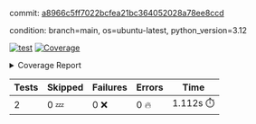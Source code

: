 commit: [a8966c5ff7022bcfea21bc364052028a78ee8ccd](https://github.com/rcmdnk/parallel-job/tree/a8966c5ff7022bcfea21bc364052028a78ee8ccd)

condition: branch=main, os=ubuntu-latest, python_version=3.12

[![test](https://github.com/rcmdnk/parallel-job/actions/workflows/test.yml/badge.svg)](https://github.com/rcmdnk/parallel-job/actions/runs/18299862933)
<a href="https://github.com/rcmdnk/parallel-job/blob/a8966c5ff7022bcfea21bc364052028a78ee8ccd/README.md"><img alt="Coverage" src="https://img.shields.io/badge/Coverage-1%25-red.svg" /></a><details><summary>Coverage Report </summary><table><tr><th>File</th><th>Stmts</th><th>Miss</th><th>Cover</th><th>Missing</th></tr><tbody><tr><td colspan="5"><b>src/parallel_job</b></td></tr><tr><td>&nbsp; &nbsp;<a href="https://github.com/rcmdnk/parallel-job/blob/a8966c5ff7022bcfea21bc364052028a78ee8ccd/src/parallel_job/chart.py">chart.py</a></td><td>32</td><td>32</td><td>0%</td><td><a href="https://github.com/rcmdnk/parallel-job/blob/a8966c5ff7022bcfea21bc364052028a78ee8ccd/src/parallel_job/chart.py#L1-L114">1&ndash;114</a></td></tr><tr><td>&nbsp; &nbsp;<a href="https://github.com/rcmdnk/parallel-job/blob/a8966c5ff7022bcfea21bc364052028a78ee8ccd/src/parallel_job/doc.py">doc.py</a></td><td>28</td><td>28</td><td>0%</td><td><a href="https://github.com/rcmdnk/parallel-job/blob/a8966c5ff7022bcfea21bc364052028a78ee8ccd/src/parallel_job/doc.py#L1-L113">1&ndash;113</a></td></tr><tr><td>&nbsp; &nbsp;<a href="https://github.com/rcmdnk/parallel-job/blob/a8966c5ff7022bcfea21bc364052028a78ee8ccd/src/parallel_job/parallel.py">parallel.py</a></td><td>237</td><td>237</td><td>0%</td><td><a href="https://github.com/rcmdnk/parallel-job/blob/a8966c5ff7022bcfea21bc364052028a78ee8ccd/src/parallel_job/parallel.py#L1-L626">1&ndash;626</a></td></tr><tr><td>&nbsp; &nbsp;<a href="https://github.com/rcmdnk/parallel-job/blob/a8966c5ff7022bcfea21bc364052028a78ee8ccd/src/parallel_job/test.py">test.py</a></td><td>53</td><td>53</td><td>0%</td><td><a href="https://github.com/rcmdnk/parallel-job/blob/a8966c5ff7022bcfea21bc364052028a78ee8ccd/src/parallel_job/test.py#L1-L178">1&ndash;178</a></td></tr><tr><td>&nbsp; &nbsp;<a href="https://github.com/rcmdnk/parallel-job/blob/a8966c5ff7022bcfea21bc364052028a78ee8ccd/src/parallel_job/type_helper.py">type_helper.py</a></td><td>3</td><td>3</td><td>0%</td><td><a href="https://github.com/rcmdnk/parallel-job/blob/a8966c5ff7022bcfea21bc364052028a78ee8ccd/src/parallel_job/type_helper.py#L1-L6">1&ndash;6</a></td></tr><tr><td>&nbsp; &nbsp;<a href="https://github.com/rcmdnk/parallel-job/blob/a8966c5ff7022bcfea21bc364052028a78ee8ccd/src/parallel_job/utils.py">utils.py</a></td><td>11</td><td>11</td><td>0%</td><td><a href="https://github.com/rcmdnk/parallel-job/blob/a8966c5ff7022bcfea21bc364052028a78ee8ccd/src/parallel_job/utils.py#L1-L42">1&ndash;42</a></td></tr><tr><td><b>TOTAL</b></td><td><b>368</b></td><td><b>364</b></td><td><b>1%</b></td><td>&nbsp;</td></tr></tbody></table></details>

| Tests | Skipped | Failures | Errors | Time |
| ----- | ------- | -------- | -------- | ------------------ |
| 2 | 0 :zzz: | 0 :x: | 0 :fire: | 1.112s :stopwatch: |

